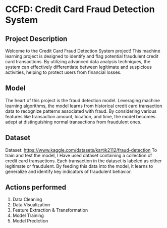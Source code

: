 # CCFD: Credit Card Fraud Detection System

## Project Description

Welcome to the Credit Card Fraud Detection System project! This machine learning project is designed to identify and flag potential fraudulent credit card transactions. By utilizing advanced data analysis techniques, the system can effectively differentiate between legitimate and suspicious activities, helping to protect users from financial losses.

## Model

The heart of this project is the fraud detection model. Leveraging machine learning algorithms, the model learns from historical credit card transaction data to recognize patterns associated with fraud. By considering various features like transaction amount, location, and time, the model becomes adept at distinguishing normal transactions from fraudulent ones.

## Dataset

Dataset: https://www.kaggle.com/datasets/kartik2112/fraud-detection
To train and test the model, I Have used dataset containing a collection of credit card transactions. Each transaction in the dataset is labeled as either legitimate or fraudulent. By feeding this data into the model, it learns to generalize and identify key indicators of fraudulent behavior.

## Actions performed

1. Data Cleaning
2. Data Visualization
3. Feature Extraction & Transformation
4. Model Training
5. Model Prediction

